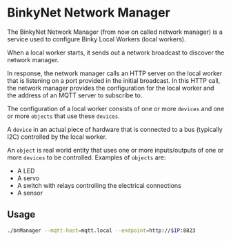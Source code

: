 # BinkyNet Network Manager

The BinkyNet Network Manager (from now on called network manager) is a service
used to configure Binky Local Workers (local workers).

When a local worker starts, it sends out a network broadcast
to discover the network manager.

In response, the network manager calls an HTTP server on the local worker
that is listening on a port provided in the initial broadcast.
In this HTTP call, the network manager provides the configuration
for the local worker and the address of an MQTT server to subscribe to.

The configuration of a local worker consists of one or more `devices`
and one or more `objects` that use these `devices`.

A `device` in an actual piece of hardware that is connected to a bus (typically I2C)
controlled by the local worker.

An `object` is real world entity that uses one or more inputs/outputs of
one or more `devices` to be controlled.
Examples of `objects` are:

- A LED
- A servo
- A switch with relays controlling the electrical connections
- A sensor

## Usage

```bash
./bnManager --mqtt-host=mqtt.local --endpoint=http://$IP:8823
```

